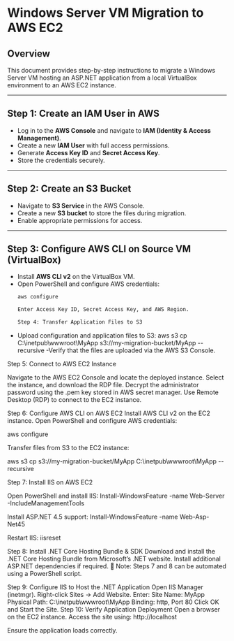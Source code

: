 ﻿
# Windows Server VM Migration to AWS EC2

## Overview
This document provides step-by-step instructions to migrate a Windows Server VM hosting an ASP.NET application from a local VirtualBox environment to an AWS EC2 instance.

---

## **Step 1: Create an IAM User in AWS**
- Log in to the **AWS Console** and navigate to **IAM (Identity & Access Management)**.
- Create a new **IAM User** with full access permissions.
- Generate **Access Key ID** and **Secret Access Key**.
- Store the credentials securely.

---

## **Step 2: Create an S3 Bucket**
- Navigate to **S3 Service** in the AWS Console.
- Create a new **S3 bucket** to store the files during migration.
- Enable appropriate permissions for access.

---

## **Step 3: Configure AWS CLI on Source VM (VirtualBox)**
- Install **AWS CLI v2** on the VirtualBox VM.
- Open PowerShell and configure AWS credentials:
  ```sh
  aws configure

  Enter Access Key ID, Secret Access Key, and AWS Region.

  Step 4: Transfer Application Files to S3
- Upload configuration and application files to S3:
   aws s3 cp C:\inetpub\wwwroot\MyApp s3://my-migration-bucket/MyApp --recursive
-Verify that the files are uploaded via the AWS S3 Console.

Step 5: Connect to AWS EC2 Instance

Navigate to the AWS EC2 Console and locate the deployed instance.
Select the instance, and download the RDP file.
Decrypt the administrator password using the .pem key stored in AWS secret manager.
Use Remote Desktop (RDP) to connect to the EC2 instance.

Step 6: Configure AWS CLI on AWS EC2
Install AWS CLI v2 on the EC2 instance.
Open PowerShell and configure AWS credentials:

   aws configure

Transfer files from S3 to the EC2 instance:

  aws s3 cp s3://my-migration-bucket/MyApp C:\inetpub\wwwroot\MyApp --recursive

Step 7: Install IIS on AWS EC2

Open PowerShell and install IIS:
Install-WindowsFeature -name Web-Server -IncludeManagementTools

Install ASP.NET 4.5 support:
Install-WindowsFeature -name Web-Asp-Net45

Restart IIS:
iisreset


Step 8: Install .NET Core Hosting Bundle & SDK
Download and install the .NET Core Hosting Bundle from Microsoft’s .NET website.
Install additional ASP.NET dependencies if required.
📌 Note: Steps 7 and 8 can be automated using a PowerShell script.

Step 9: Configure IIS to Host the .NET Application
Open IIS Manager (inetmgr).
Right-click Sites → Add Website.
Enter:
Site Name: MyApp
Physical Path: C:\inetpub\wwwroot\MyApp
Binding: http, Port 80
Click OK and Start the Site.
Step 10: Verify Application Deployment
Open a browser on the EC2 instance.
Access the site using:
http://localhost

Ensure the application loads correctly.


